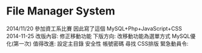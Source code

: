 File Manager System
====
2014/11/20 參加資工系比賽 因此寫了這個
MySQL+Php+JavaScript+CSS
2014-11-25
改版內容:
  修正移動功能
下版方向:
  改移動功能為選單方式
  MySQL優化(第一次)
值得改進:
  設定主目錄
  安全性
  帳號密碼
  尋找
  CSS排版
緊急動員令:
  
